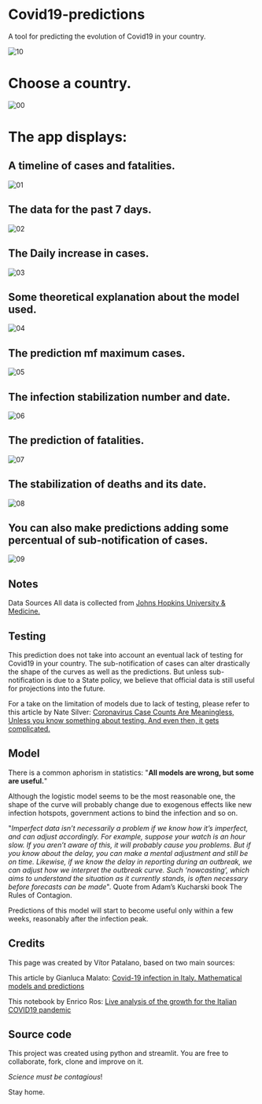 # Covid19-predictions
A tool for predicting the evolution of Covid19 in your country.

![10](https://user-images.githubusercontent.com/6799245/78916853-77982780-7a64-11ea-9d7e-ebd73eec0ec4.png)

# **Choose a country.**

![00](https://user-images.githubusercontent.com/6799245/78595007-a2456e80-781f-11ea-9020-001640516b44.png)

# The app displays:

## **A timeline of cases and fatalities.**

![01](https://user-images.githubusercontent.com/6799245/78595118-d15be000-781f-11ea-92bb-5a36a4b2753a.png)

## **The data for the past 7 days.**

![02](https://user-images.githubusercontent.com/6799245/78592866-1d0c8a80-781c-11ea-8c57-cff83d2838d5.png)

## **The Daily increase in cases.**

![03](https://user-images.githubusercontent.com/6799245/78592869-1da52100-781c-11ea-89de-ad86f5738a07.png)

## **Some theoretical explanation about the model used.**

![04](https://user-images.githubusercontent.com/6799245/78592872-1e3db780-781c-11ea-8b11-e01a79acb2aa.png)

## **The prediction mf maximum cases.**

![05](https://user-images.githubusercontent.com/6799245/78592874-1ed64e00-781c-11ea-87e5-8a203f67dde4.png)

## **The infection stabilization number and date.**

![06](https://user-images.githubusercontent.com/6799245/78592880-1f6ee480-781c-11ea-8377-47394e66d6cc.png)

## **The prediction of fatalities.**

![07](https://user-images.githubusercontent.com/6799245/78592882-1f6ee480-781c-11ea-84c4-724de6e76b43.png)

## **The stabilization of deaths and its date.**

![08](https://user-images.githubusercontent.com/6799245/78592883-20077b00-781c-11ea-8c7f-8053783387d2.png)

## **You can also make predictions adding some percentual of sub-notification of cases.**

![09](https://user-images.githubusercontent.com/6799245/78738782-1455aa80-7929-11ea-9f37-120c947e4ccb.png)

## Notes
Data Sources
All data is collected from [Johns Hopkins University & Medicine.](https://coronavirus.jhu.edu/map.html)

## Testing
This prediction does not take into account an eventual lack of testing for Covid19 in your country. The sub-notification of cases can alter drastically the shape of the curves as well as the predictions. But unless sub-notification is due to a State policy, we believe that official data is still useful for projections into the future.

For a take on the limitation of models due to lack of testing, please refer to this article by Nate Silver: 
[Coronavirus Case Counts Are Meaningless, Unless you know something about testing. And even then, it gets complicated.](https://fivethirtyeight.com/features/coronavirus-case-counts-are-meaningless/amp/?__twitter_impression=true)

## Model
There is a common aphorism in statistics: "**All models are wrong, but some are useful.**"

Although the logistic model seems to be the most reasonable one, the shape of the curve will probably change due to exogenous effects like new infection hotspots, government actions to bind the infection and so on.

"_Imperfect data isn’t necessarily a problem if we know how it’s imperfect, and can adjust accordingly. For example, suppose your watch is an hour slow. If you aren’t aware of this, it will probably cause you problems. But if you know about the delay, you can make a mental adjustment and still be on time. Likewise, if we know the delay in reporting during an outbreak, we can adjust how we interpret the outbreak curve. Such ‘nowcasting’, which aims to understand the situation as it currently stands, is often necessary before forecasts can be made_". Quote from Adam’s Kucharski book The Rules of Contagion.

Predictions of this model will start to become useful only within a few weeks, reasonably after the infection peak.

## Credits
This page was created by Vítor Patalano, based on two main sources:

This article by Gianluca Malato: [Covid-19 infection in Italy. Mathematical models and predictions](https://towardsdatascience.com/covid-19-infection-in-italy-mathematical-models-and-predictions-7784b4d7dd8d)

This notebook by Enrico Ros: [Live analysis of the growth for the Italian COVID19 pandemic](https://colab.research.google.com/drive/16CzLtNCnYq8x3gEBOgg2pMmDQngSD2vG#scrollTo=zJMZaWqJFNJz)

## Source code
This project was created using python and streamlit. You are free to collaborate, fork, clone and improve on it. 

_Science must be contagious_!

Stay home.